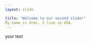 ```yaml
---
layout: slide

title: "Welcome to our second slide!"
My name is Urmi. I live in USA.
---
```

your text


